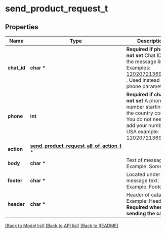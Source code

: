 # send_product_request_t

## Properties
Name | Type | Description | Notes
------------ | ------------- | ------------- | -------------
**chat_id** | **char \*** | **Required if phone is not set**  Chat ID from the message list. Examples: 12020721369@c.us . Used instead of the phone parameter. | [optional] 
**phone** | **int** | **Required if chatId is not set**  A phone number starting with the country code. You do not need to add your number.   USA example: 12020721369. | [optional] 
**action** | [**send_product_request_all_of_action_t**](send_product_request_all_of_action.md) \* |  | 
**body** | **char \*** | Text of message. Example: Some text. | [optional] 
**footer** | **char \*** | Located under the message text. Example: Footer. | [optional] 
**header** | **char \*** | Header of catalog. Example: Header.  **Required when sending the catalog.** | [optional] 

[[Back to Model list]](../README.md#documentation-for-models) [[Back to API list]](../README.md#documentation-for-api-endpoints) [[Back to README]](../README.md)


